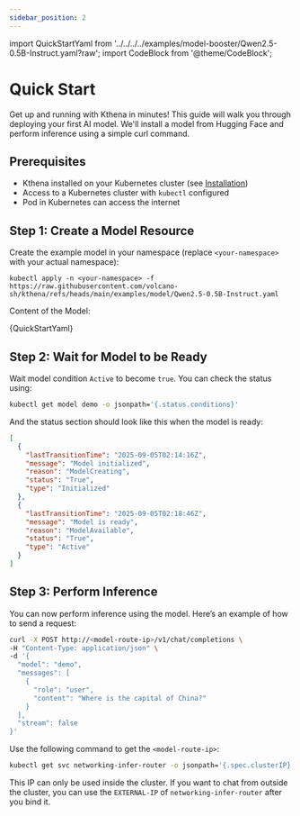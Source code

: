 ```yaml
---
sidebar_position: 2
---
```

import QuickStartYaml from '../../../../examples/model-booster/Qwen2.5-0.5B-Instruct.yaml?raw';
import CodeBlock from '@theme/CodeBlock';

# Quick Start

Get up and running with Kthena in minutes! This guide will walk you through deploying your first AI model.
We'll install a model from Hugging Face and perform inference using a simple curl command.

## Prerequisites

- Kthena installed on your Kubernetes cluster (see [Installation](./installation.md))
- Access to a Kubernetes cluster with `kubectl` configured
- Pod in Kubernetes can access the internet

## Step 1: Create a Model Resource

Create the example model in your namespace (replace `<your-namespace>` with your actual namespace):

```shell
kubectl apply -n <your-namespace> -f https://raw.githubusercontent.com/volcano-sh/kthena/refs/heads/main/examples/model/Qwen2.5-0.5B-Instruct.yaml
```

Content of the Model:

<CodeBlock language="yaml" showLineNumbers>
    {QuickStartYaml}
</CodeBlock>

## Step 2: Wait for Model to be Ready

Wait model condition `Active` to become `true`. You can check the status using:

```bash
kubectl get model demo -o jsonpath='{.status.conditions}'
```

And the status section should look like this when the model is ready:

```json
[
  {
    "lastTransitionTime": "2025-09-05T02:14:16Z",
    "message": "Model initialized",
    "reason": "ModelCreating",
    "status": "True",
    "type": "Initialized"
  },
  {
    "lastTransitionTime": "2025-09-05T02:18:46Z",
    "message": "Model is ready",
    "reason": "ModelAvailable",
    "status": "True",
    "type": "Active"
  }
]
```

## Step 3: Perform Inference

You can now perform inference using the model. Here’s an example of how to send a request:

```bash
curl -X POST http://<model-route-ip>/v1/chat/completions \
-H "Content-Type: application/json" \
-d '{
  "model": "demo",
  "messages": [
    {
      "role": "user",
      "content": "Where is the capital of China?"
    }
  ],
  "stream": false
}'
```

Use the following command to get the `<model-route-ip>`:

```bash
kubectl get svc networking-infer-router -o jsonpath='{.spec.clusterIP}' -n <your-namespace>
```

This IP can only be used inside the cluster. If you want to chat from outside the cluster, you can use the `EXTERNAL-IP`
of `networking-infer-router` after you bind it.

